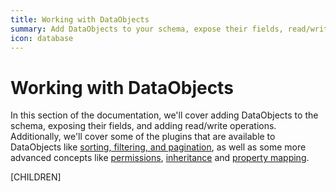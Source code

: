 ```yaml
---
title: Working with DataObjects
summary: Add DataObjects to your schema, expose their fields, read/write operations, and more
icon: database
---
```


# Working with DataObjects

In this section of the documentation, we'll cover adding DataObjects to the schema, exposing their fields,
and adding read/write operations. Additionally, we'll cover some of the plugins that are available to DataObjects
like [sorting, filtering, and pagination](query_plugins), as well as some more advanced concepts like
[permissions](permissions), [inheritance](inheritance) and [property mapping](property_mapping).

[CHILDREN]


